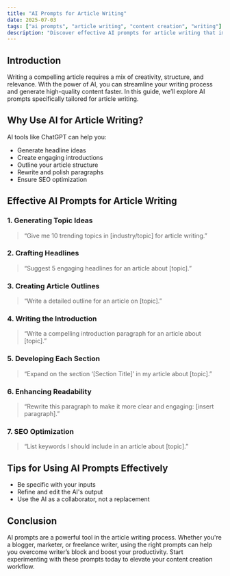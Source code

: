 ```yaml
---
title: "AI Prompts for Article Writing"
date: 2025-07-03
tags: ["ai prompts", "article writing", "content creation", "writing"]
description: "Discover effective AI prompts for article writing that improve your creativity, structure, and productivity. Ideal for bloggers, journalists, and content creators."
---
```


## Introduction

Writing a compelling article requires a mix of creativity, structure, and relevance. With the power of AI, you can streamline your writing process and generate high-quality content faster. In this guide, we’ll explore AI prompts specifically tailored for article writing.

## Why Use AI for Article Writing?

AI tools like ChatGPT can help you:
- Generate headline ideas
- Create engaging introductions
- Outline your article structure
- Rewrite and polish paragraphs
- Ensure SEO optimization

## Effective AI Prompts for Article Writing

### 1. Generating Topic Ideas
> “Give me 10 trending topics in [industry/topic] for article writing.”

### 2. Crafting Headlines
> “Suggest 5 engaging headlines for an article about [topic].”

### 3. Creating Article Outlines
> “Write a detailed outline for an article on [topic].”

### 4. Writing the Introduction
> “Write a compelling introduction paragraph for an article about [topic].”

### 5. Developing Each Section
> “Expand on the section ‘[Section Title]’ in my article about [topic].”

### 6. Enhancing Readability
> “Rewrite this paragraph to make it more clear and engaging: [insert paragraph].”

### 7. SEO Optimization
> “List keywords I should include in an article about [topic].”

## Tips for Using AI Prompts Effectively

- Be specific with your inputs
- Refine and edit the AI's output
- Use the AI as a collaborator, not a replacement

## Conclusion

AI prompts are a powerful tool in the article writing process. Whether you're a blogger, marketer, or freelance writer, using the right prompts can help you overcome writer’s block and boost your productivity. Start experimenting with these prompts today to elevate your content creation workflow.
